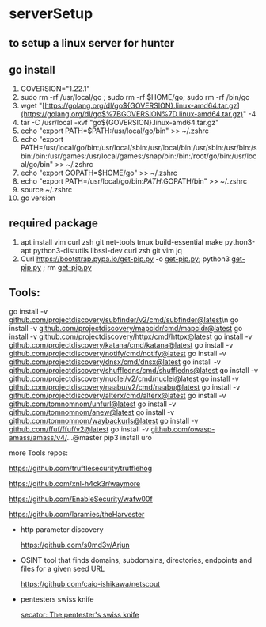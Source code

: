 # serverSetup
to setup a linux server for hunter
------------------

## go install

1. GOVERSION="1.22.1"
2. sudo rm -rf /usr/local/go ; sudo rm -rf $HOME/go; sudo rm -rf /bin/go
3. wget "[https://golang.org/dl/go${GOVERSION}.linux-amd64.tar.gz](https://golang.org/dl/go$%7BGOVERSION%7D.linux-amd64.tar.gz)" -4
4. tar -C /usr/local -xvf "go${GOVERSION}.linux-amd64.tar.gz"
5. echo "export PATH=$PATH:/usr/local/go/bin" >> ~/.zshrc
6. echo "export PATH=/usr/local/go/bin:/usr/local/sbin:/usr/local/bin:/usr/sbin:/usr/bin:/sbin:/bin:/usr/games:/usr/local/games:/snap/bin:/bin:/root/go/bin:/usr/local/go/bin" >> ~/.zshrc
7. echo "export GOPATH=$HOME/go" >> ~/.zshrc
8. echo "export PATH=/usr/local/go/bin:$PATH:$GOPATH/bin" >> ~/.zshrc
9. source ~/.zshrc
10. go version

## required package

1. apt install vim curl zsh git net-tools tmux build-essential make python3-apt python3-distutils libssl-dev curl zsh git vim jq
2. Curl https://bootstrap.pypa.io/get-pip.py -o [get-pip.py](http://get-pip.py/); python3 [get-pip.py](http://get-pip.py/) ; rm [get-pip.py](http://get-pip.py/)

## Tools:

go install -v [github.com/projectdiscovery/subfinder/v2/cmd/subfinder@latest](http://github.com/projectdiscovery/subfinder/v2/cmd/subfinder@latest)\n
go install -v [github.com/projectdiscovery/mapcidr/cmd/mapcidr@latest](http://github.com/projectdiscovery/mapcidr/cmd/mapcidr@latest)
go install -v [github.com/projectdiscovery/httpx/cmd/httpx@latest](http://github.com/projectdiscovery/httpx/cmd/httpx@latest)
go install -v [github.com/projectdiscovery/katana/cmd/katana@latest](http://github.com/projectdiscovery/katana/cmd/katana@latest)
go install -v [github.com/projectdiscovery/notify/cmd/notify@latest](http://github.com/projectdiscovery/notify/cmd/notify@latest)
go install -v [github.com/projectdiscovery/dnsx/cmd/dnsx@latest](http://github.com/projectdiscovery/dnsx/cmd/dnsx@latest)
go install -v [github.com/projectdiscovery/shuffledns/cmd/shuffledns@latest](http://github.com/projectdiscovery/shuffledns/cmd/shuffledns@latest)
go install -v [github.com/projectdiscovery/nuclei/v2/cmd/nuclei@latest](http://github.com/projectdiscovery/nuclei/v2/cmd/nuclei@latest)
go install -v [github.com/projectdiscovery/naabu/v2/cmd/naabu@latest](http://github.com/projectdiscovery/naabu/v2/cmd/naabu@latest)
go install -v [github.com/projectdiscovery/alterx/cmd/alterx@latest](http://github.com/projectdiscovery/alterx/cmd/alterx@latest)
go install -v [github.com/tomnomnom/unfurl@latest](http://github.com/tomnomnom/unfurl@latest)
go install -v [github.com/tomnomnom/anew@latest](http://github.com/tomnomnom/anew@latest)
go install -v [github.com/tomnomnom/waybackurls@latest](http://github.com/tomnomnom/waybackurls@latest)
go install -v [github.com/ffuf/ffuf/v2@latest](http://github.com/ffuf/ffuf/v2@latest)
go install -v [github.com/owasp-amass/amass/v4/](http://github.com/owasp-amass/amass/v4/)...@master
pip3 install uro

more Tools repos:

https://github.com/trufflesecurity/trufflehog

https://github.com/xnl-h4ck3r/waymore

https://github.com/EnableSecurity/wafw00f

https://github.com/laramies/theHarvester

- http parameter discovery
    
    https://github.com/s0md3v/Arjun
    
- OSINT tool that finds domains, subdomains, directories, endpoints and files for a given seed URL
    
    https://github.com/caio-ishikawa/netscout
    
- pentesters swiss knife
    
    [secator: The pentester's swiss knife](https://securityonline.info/secator-the-pentesters-swiss-knife/)
